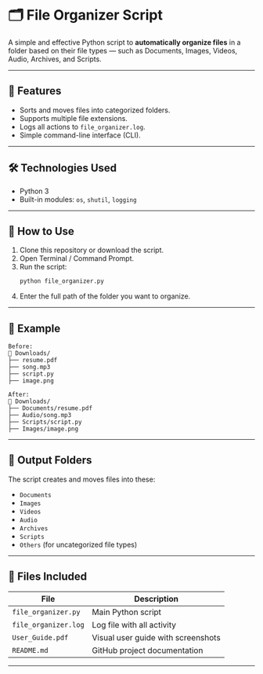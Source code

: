 # 🗂️ File Organizer Script

A simple and effective Python script to **automatically organize files** in a folder based on their file types — such as Documents, Images, Videos, Audio, Archives, and Scripts.

---

## 📌 Features
- Sorts and moves files into categorized folders.
- Supports multiple file extensions.
- Logs all actions to `file_organizer.log`.
- Simple command-line interface (CLI).

---

## 🛠 Technologies Used
- Python 3
- Built-in modules: `os`, `shutil`, `logging`

---

## 🚀 How to Use

1. Clone this repository or download the script.
2. Open Terminal / Command Prompt.
3. Run the script:
   ```bash
   python file_organizer.py
   ```
4. Enter the full path of the folder you want to organize.

---

## 📝 Example
```
Before:
📂 Downloads/
├── resume.pdf
├── song.mp3
├── script.py
├── image.png

After:
📂 Downloads/
├── Documents/resume.pdf
├── Audio/song.mp3
├── Scripts/script.py
├── Images/image.png
```

---

## 📂 Output Folders
The script creates and moves files into these:
- `Documents`
- `Images`
- `Videos`
- `Audio`
- `Archives`
- `Scripts`
- `Others` (for uncategorized file types)

---

## 📄 Files Included
| File | Description |
|------|-------------|
| `file_organizer.py` | Main Python script |
| `file_organizer.log` | Log file with all activity |
| `User_Guide.pdf` | Visual user guide with screenshots |
| `README.md` | GitHub project documentation |

---
